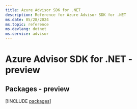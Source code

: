 ```yaml
---
title: Azure Advisor SDK for .NET
description: Reference for Azure Advisor SDK for .NET
ms.date: 05/28/2024
ms.topic: reference
ms.devlang: dotnet
ms.service: advisor
---
```

# Azure Advisor SDK for .NET - preview
## Packages - preview
[!INCLUDE [packages](advisor-index.md)]